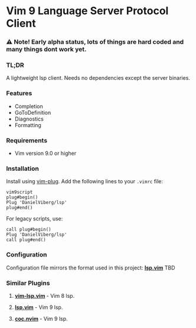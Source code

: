# Vim 9 Language Server Protocol Client


### ⚠️ Note! Early alpha status, lots of things are hard coded and many things dont work yet.

### TL;DR
A lightweight lsp client. Needs no dependencies except the server binaries.

### Features
- Completion
- GoToDefinition
- Diagnostics
- Formatting

### Requirements
- Vim version 9.0 or higher

### Installation
Install using [vim-plug](https://github.com/junegunn/vim-plug). Add the following lines to your `.vimrc` file:

```
vim9script
plug#begin()
Plug 'DanielViberg/lsp'
plug#end()
```

For legacy scripts, use:

```
call plug#begin()
Plug 'DanielViberg/lsp'
call plug#end()
```

### Configuration
Configuration file mirrors the format used in this project: [**lsp.vim**](https://github.com/yegappan/lsp) 
TBD

### Similar Plugins

1. [**vim-lsp.vim**](https://github.com/prabirshrestha/vim-lsp) - Vim 8 lsp.

2. [**lsp.vim**](https://github.com/yegappan/lsp) - Vim 9 lsp.

3. [**coc.nvim**](https://github.com/neoclide/coc.nvim) - Vim 9 lsp.
